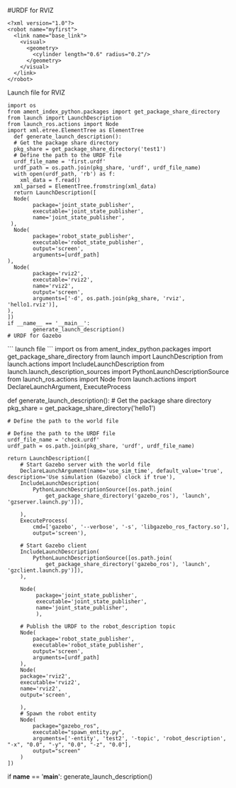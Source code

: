 #URDF for RVIZ
```
<?xml version="1.0"?>
<robot name="myfirst">
  <link name="base_link">
    <visual>
      <geometry>
        <cylinder length="0.6" radius="0.2"/>
      </geometry>
    </visual>
  </link>
</robot>
```
Launch file for RVIZ
```
import os
from ament_index_python.packages import get_package_share_directory
from launch import LaunchDescription
from launch_ros.actions import Node
import xml.etree.ElementTree as ElementTree
  def generate_launch_description():
  # Get the package share directory
  pkg_share = get_package_share_directory('test1')
  # Define the path to the URDF file
  urdf_file_name = 'first.urdf'
  urdf_path = os.path.join(pkg_share, 'urdf', urdf_file_name)
  with open(urdf_path, 'rb') as f:
    xml_data = f.read()
  xml_parsed = ElementTree.fromstring(xml_data)
  return LaunchDescription([
  Node(
        package='joint_state_publisher',
        executable='joint_state_publisher',
        name='joint_state_publisher',
 ),
  Node(
        package='robot_state_publisher',
        executable='robot_state_publisher',
        output='screen',
        arguments=[urdf_path]
),
  Node(
        package='rviz2',
        executable='rviz2',
        name='rviz2',
        output='screen',
        arguments=['-d', os.path.join(pkg_share, 'rviz', 'hello1.rviz')],
),
])
if __name__ == '__main__':
        generate_launch_description()
# URDF for Gazebo
```
<?xml version="1.0"?>
<robot name="multipleshapes">
  <!-- Base Link -->
  <link name="base_link">
    <visual>
      <geometry>
        <cylinder length="0.6" radius="0.2"/>
      </geometry>
      <material name="red">
        <color rgba="0.8 0.2 0.2 1.0"/>
      </material>
    </visual>
    <collision>
      <geometry>
        <cylinder length="0.6" radius="0.2"/>
      </geometry>
    </collision>
    <inertial>
      <mass value="1.0"/>
      <origin xyz="0 0 0" rpy="0 0 0"/>
      <inertia ixx="0.01" ixy="0.0" ixz="0.0" iyy="0.01" iyz="0.0" izz="0.01"/>
    </inertial>
  </link>

  <!-- Right Leg -->
  <link name="right_leg">
    <visual>
      <geometry>
        <box size="0.6 0.1 0.2"/>
      </geometry>
      <material name="green">
        <color rgba="0.2 0.8 0.2 1.0"/>
      </material>
    </visual>
    <collision>
      <geometry>
        <box size="0.6 0.1 0.2"/>
      </geometry>
    </collision>
    <inertial>
      <mass value="0.5"/>
      <origin xyz="0 0 0" rpy="0 0 0"/>
      <inertia ixx="0.005" ixy="0.0" ixz="0.0" iyy="0.005" iyz="0.0" izz="0.005"/>
    </inertial>
  </link>

  <!-- Joint between base_link and right_leg -->
  <joint name="base_to_right_leg" type="fixed">
    <parent link="base_link"/>
    <child link="right_leg"/>
    <origin xyz="0 0 0.3" rpy="0 0 0"/>
  </joint>
</robot>
```
launch file
```
import os
from ament_index_python.packages import get_package_share_directory
from launch import LaunchDescription
from launch.actions import IncludeLaunchDescription
from launch.launch_description_sources import PythonLaunchDescriptionSource
from launch_ros.actions import Node
from launch.actions import DeclareLaunchArgument, ExecuteProcess


def generate_launch_description():
    # Get the package share directory
    pkg_share = get_package_share_directory('hello1')

    # Define the path to the world file
   
    # Define the path to the URDF file
    urdf_file_name = 'check.urdf'
    urdf_path = os.path.join(pkg_share, 'urdf', urdf_file_name)

    return LaunchDescription([
        # Start Gazebo server with the world file
        DeclareLaunchArgument(name='use_sim_time', default_value='true', description='Use simulation (Gazebo) clock if true'),
        IncludeLaunchDescription(
            PythonLaunchDescriptionSource([os.path.join(
                get_package_share_directory('gazebo_ros'), 'launch', 'gzserver.launch.py')]),
            
        ),
        ExecuteProcess(
            cmd=['gazebo', '--verbose', '-s', 'libgazebo_ros_factory.so'],
            output='screen'),

        # Start Gazebo client
        IncludeLaunchDescription(
            PythonLaunchDescriptionSource([os.path.join(
                get_package_share_directory('gazebo_ros'), 'launch', 'gzclient.launch.py')]),
        ),

        Node(
             package='joint_state_publisher',
             executable='joint_state_publisher',
             name='joint_state_publisher',
             ),
 
        # Publish the URDF to the robot_description topic
        Node(
            package='robot_state_publisher',
            executable='robot_state_publisher',
            output='screen',
            arguments=[urdf_path]
        ),
        Node(
        package='rviz2',
        executable='rviz2',
        name='rviz2',
        output='screen',
       
        ),
        # Spawn the robot entity
        Node(
            package="gazebo_ros",
            executable="spawn_entity.py",
            arguments=['-entity', 'test2', '-topic', 'robot_description', "-x", "0.0", "-y", "0.0", "-z", "0.0"],
            output="screen"
        )
    ])

if __name__ == '__main__':
    generate_launch_description()
```
